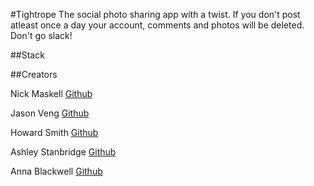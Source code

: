 #Tightrope
The social photo sharing app with a twist. If you don't post atleast once a day your account, comments and photos will be deleted. Don't go slack! 

##Stack


##Creators

Nick Maskell [Github](https://github.com/nickmask)

Jason Veng [Github](https://github.com/jasonveng)

Howard Smith [Github](https://github.com/howardsmithnz)

Ashley Stanbridge [Github](https://github.com/Ashley-Stanbridge)

Anna Blackwell [Github](https://github.com/AnnaBlackwell)

